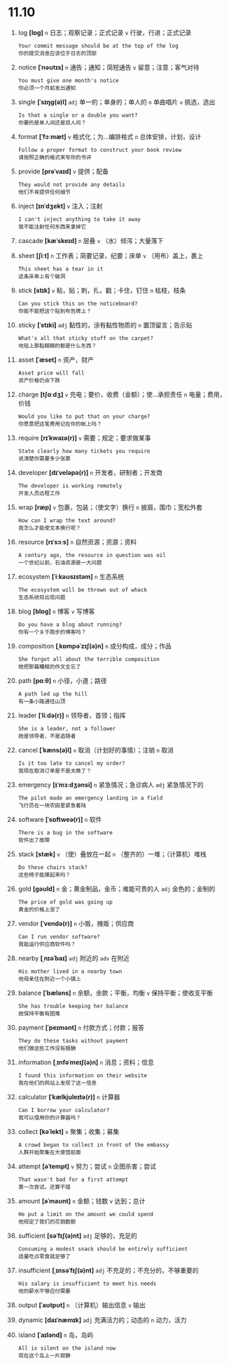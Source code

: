# 11.10

1. log **[lɒɡ]** `n` 日志；观察记录；正式记录 `v` 行驶，行进；正式记录

   ```
   Your commit message should be at the top of the log
   你的提交消息应该位于日志的顶部
   ```

2. notice **[ˈnəʊtɪs]** `n` 通告；通知；简短通告 `v` 留意；注意；客气对待

   ```
   You must give one month's notice
   你必须一个月前发出通知
   ```

3. single **[ˈsɪŋɡ(ə)l]** `adj` 单一的；单身的；单人的 `n` 单曲唱片 `v` 挑选，选出

   ```
   Is that a single or a double you want?
   你要的是单人间还是双人间？
   ```

4. format **[ˈfɔːmæt]** `v` 格式化；为...编排格式 `n` 总体安排，计划，设计

   ```
   Follow a proper format to construct your book review
   请按照正确的格式来写你的书评
   ```

5. provide **[prəˈvaɪd]** `v` 提供；配备

   ```
   They would not provide any details
   他们不肯提供任何细节
   ```

6. inject **[ɪnˈdʒekt]** `v` 注入；注射

   ```
   I can't inject anything to take it away
   我不能注射任何东西来拿掉它
   ```

7. cascade **[kæˈskeɪd]** `n` 层叠 `v` （水）倾泻；大量落下

8. sheet **[ʃiːt]** `n` 工作表；简要记录，纪要；床单 `v` （用布）盖上，裹上

   ```
   This sheet has a tear in it
   这条床单上有个破洞
   ```

9. stick **[stɪk]** `v` 粘，贴；刺，扎，戳；卡住，钉住 `n` 枯枝，枝条

   ```
   Can you stick this on the noticeboard?
   你能不能把这个贴到布告牌上？
   ```

10. sticky **[ˈstɪki]** `adj` 黏性的，涂有黏性物质的 `n` 置顶留言；告示贴

    ```
    What's all that sticky stuff on the carpet?
    地毯上那黏糊糊的都是什么东西？
    ```

11. asset **[ˈæset]** `n` 资产，财产

    ```
    Asset price will fall
    资产价格仍会下跌
    ```

12. charge **[tʃɑːdʒ]** `v` 充电；要价，收费（金额）；使...承担责任 `n` 电量；费用，价钱

    ```
    Would you like to put that on your charge?
    你愿意把这笔费用记在你的帐上吗？
    ```

13. require **[rɪˈkwaɪə(r)]** `v` 需要；规定；要求做某事

    ```
    State clearly how many tickets you require
    说清楚你需要多少张票
    ```

14. developer **[dɪˈveləpə(r)]** `n` 开发者，研制者；开发商

    ```
    The developer is working remotely
    开发人员远程工作
    ```

15. wrap **[ræp]** `v` 包裹，包装；（使文字）换行 `n` 披肩，围巾；宽松外套

    ```
    How can I wrap the text around?
    我怎么才能使文本换行呢？
    ```

16. resource **[rɪˈsɔːs]** `n` 自然资源；资源；资料

    ```
    A century ago, the resource in question was oil
    一个世纪以前，石油资源是一大问题
    ```

17. ecosystem **[ˈiːkəʊsɪstəm]** `n` 生态系统

    ```
    The ecosystem will be thrown out of whack
    生态系统将出现问题
    ```

18. blog **[blɒɡ]** `n` 博客 `v` 写博客

    ```
    Do you have a blog about running?
    你有一个关于跑步的博客吗？
    ```

19. composition **[ˌkɒmpəˈzɪʃ(ə)n]** `n` 成分构成，成分；作品

    ```
    She forgot all about the terrible composition
    她把那篇糟糕的作文全忘了
    ```

20. path **[pɑːθ]** `n` 小径，小道；路径

    ```
    A path led up the hill
    有一条小路通往山顶
    ```

21. leader **[ˈliːdə(r)]** `n` 领导者，首领；指挥

    ```
    She is a leader, not a follower
    她是领导者，不是追随者
    ```

22. cancel **[ˈkæns(ə)l]** `v` 取消（计划好的事情）；注销 `n` 取消

    ```
    Is it too late to cancel my order?
    我现在取消订单是不是太晚了？
    ```

23. emergency **[ɪˈmɜːdʒənsi]** `n` 紧急情况；急诊病人 `adj` 紧急情况下的

    ```
    The pilot made an emergency landing in a field
    飞行员在一块农田里紧急着陆
    ```

24. software **[ˈsɒftweə(r)]** `n` 软件

    ```
    There is a bug in the software
    软件出了故障
    ```

25. stack **[stæk]** `v` （使）叠放在一起 `n` （整齐的）一堆；（计算机）堆栈

    ```
    Do these chairs stack?
    这些椅子能摞起来吗？
    ```

26. gold **[ɡəʊld]** `n` 金；黄金制品，金币；难能可贵的人 `adj` 金色的；金制的

    ```
    The price of gold was going up
    黄金的价格上涨了
    ```

27. vendor **[ˈvendə(r)]** `n` 小贩，摊贩；供应商

    ```
    Can I run vendor software?
    我能运行供应商软件吗？
    ```

28. nearby **[ˌnɪəˈbaɪ]** `adj` 附近的 `adv` 在附近

    ```
    His mother lived in a nearby town
    他母亲住在附近一个小镇上
    ```

29. balance **[ˈbæləns]** `n` 余额，余款；平衡，均衡 `v` 保持平衡；使收支平衡

    ```
    She has trouble keeping her balance
    她保持平衡有困难
    ```

30. payment **[ˈpeɪmənt]** `n` 付款方式；付款；报答

    ```
    They do these tasks without payment
    他们做这些工作没有报酬
    ```

31. information **[ˌɪnfəˈmeɪʃ(ə)n]** `n` 消息；资料；信息

    ```
    I found this information on their website
    我在他们的网站上发现了这一信息
    ```

32. calculator **[ˈkælkjuleɪtə(r)]** `n` 计算器

    ```
    Can I borrow your calculator?
    我可以借用你的计算器吗？
    ```

33. collect **[kəˈlekt]** `v` 聚集；收集；募集

    ```
    A crowd began to collect in front of the embassy
    人群开始聚集在大使馆前面
    ```

34. attempt **[əˈtempt]** `v` 努力；尝试 `n` 企图杀害；尝试

    ```
    That wasn't bad for a first attempt
    第一次尝试，还算不错
    ```

35. amount **[əˈmaʊnt]** `n` 金额；钱数 `v` 达到；总计

    ```
    He put a limit on the amount we could spend
    他规定了我们的花销数额
    ```

36. sufficient **[səˈfɪʃ(ə)nt]** `adj` 足够的，充足的

    ```
    Consuming a modest snack should be entirely sufficient
    适量吃点零食就足够了
    ```

37. insufficient **[ˌɪnsəˈfɪʃ(ə)nt]** `adj` 不充足的；不充分的，不够重要的

    ```
    His salary is insufficient to meet his needs
    他的薪水不够应付需要
    ```

38. output **[ˈaʊtpʊt]** `n` （计算机）输出信息 `v` 输出

39. dynamic **[daɪˈnæmɪk]** `adj` 充满活力的；动态的 `n` 动力，活力

40. island **[ˈaɪlənd]** `n` 岛，岛屿

    ```
    All is silent on the island now
    现在这个岛上一片寂静
    ```
